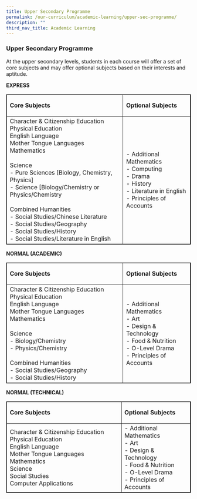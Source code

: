 ```yaml
---
title: Upper Secondary Programme
permalink: /our-curriculum/academic-learning/upper-sec-programme/
description: ""
third_nav_title: Academic Learning
---
```

### Upper Secondary Programme
At the upper secondary levels, students in each course will offer a set of core subjects and may offer optional subjects based on their interests and aptitude.

**EXPRESS**
<table style="border-color: black" border="1">
  <tbody>
    <tr>
      <td width="384">
        <p><strong>Core Subjects</strong></p>
      </td>
      <td width="204">
        <p><strong>Optional Subjects</strong></p>
      </td>
    </tr>
    <tr>
      <td width="384">
          Character &amp; Citizenship Education<br>Physical Education<br>English Language<br>Mother Tongue Languages<br>Mathematics<br><br>Science<br>- Pure Sciences [Biology, Chemistry, Physics]<br>- Science [Biology/Chemistry or Physics/Chemistry<br><br>Combined Humanities<br>- Social Studies/Chinese Literature<br> - Social Studies/Geography<br>- Social Studies/History<br>- Social Studies/Literature in English
      </td>
      <td width="204">
					- Additional Mathematics<br>- Computing<br>- Drama<br>- History<br>- Literature in English<br>- Principles of Accounts
        </td>
    </tr>
  </tbody>
</table>


**NORMAL (ACADEMIC)**
<table style="border-color: black" border="1">
  <tbody>
    <tr>
      <td width="384">
        <p><strong>Core Subjects</strong></p>
      </td>
      <td width="204">
        <p><strong>Optional Subjects</strong></p>
      </td>
    </tr>
    <tr>
      <td width="384">
          Character &amp; Citizenship Education<br>Physical Education<br>English Language<br>Mother Tongue Languages<br>Mathematics<br><br>Science<br>- Biology/Chemistry<br>- Physics/Chemistry<br><br>Combined Humanities<br>- Social Studies/Geography<br> - Social Studies/History
      </td>
      <td width="204">
				- Additional Mathematics<br>- Art<br>- Design &amp; Technology<br>- Food &amp; Nutrition<br>- O-Level Drama<br>- Principles of Accounts
        </td>
    </tr>
  </tbody>
</table>


**NORMAL (TECHNICAL)**
<table style="border-color: black" border="1">
  <tbody>
    <tr>
      <td width="384">
        <p><strong>Core Subjects</strong></p>
      </td>
      <td width="204">
        <p><strong>Optional Subjects</strong></p>
      </td>
    </tr>
    <tr>
      <td width="384">
          Character &amp; Citizenship Education<br>Physical Education<br>English Language<br>Mother Tongue Languages<br>Mathematics<br>Science<br>Social Studies<br>Computer Applications
      </td>
      <td width="204">
				- Additional Mathematics<br>- Art<br>- Design &amp; Technology<br>- Food &amp; Nutrition<br>- O-Level Drama<br>- Principles of Accounts
        </td>
    </tr>
  </tbody>
</table>